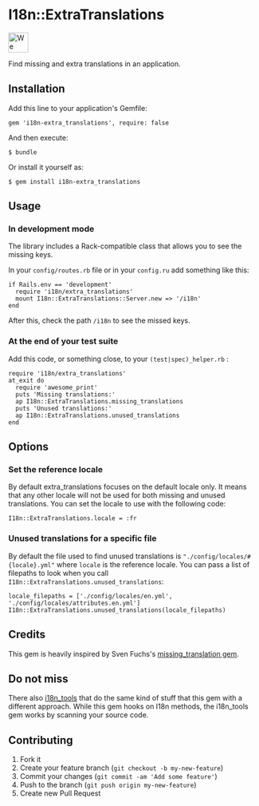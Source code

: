 # I18n::ExtraTranslations

<a href="http://twitter.com/nicoolas25"><img src="http://www.pairprogramwith.me/assets/badge.svg" style="height:40px" title="We can pair on this!" /></a>

Find missing and extra translations in an application.

## Installation

Add this line to your application's Gemfile:

    gem 'i18n-extra_translations', require: false

And then execute:

    $ bundle

Or install it yourself as:

    $ gem install i18n-extra_translations

## Usage

### In development mode

The library includes a Rack-compatible class that allows you to see the missing keys.

In your `config/routes.rb` file or in your `config.ru` add something like this:

    if Rails.env == 'development'
      require 'i18n/extra_translations'
      mount I18n::ExtraTranslations::Server.new => '/i18n'
    end

After this, check the path `/i18n` to see the missed keys.

### At the end of your test suite

Add this code, or something close, to your `(test|spec)_helper.rb` :

    require 'i18n/extra_translations'
    at_exit do
      require 'awesome_print'
      puts 'Missing translations:'
      ap I18n::ExtraTranslations.missing_translations
      puts 'Unused translations:'
      ap I18n::ExtraTranslations.unused_translations
    end

## Options

### Set the reference locale

By default extra\_translations focuses on the default locale only.
It means that any other locale will not be used for both missing and unused translations.
You can set the locale to use with the following code:

    I18n::ExtraTranslations.locale = :fr

### Unused translations for a specific file

By default the file used to find unused translations is `"./config/locales/#{locale}.yml"` where `locale` is the reference locale.
You can pass a list of filepaths to look when you call `I18n::ExtraTranslations.unused_translations`:

    locale_filepaths = ['./config/locales/en.yml', './config/locales/attributes.en.yml']
    I18n::ExtraTranslations.unused_translations(locale_filepaths)

## Credits

This gem is heavily inspired by Sven Fuchs's [missing\_translation gem](https://github.com/svenfuchs/i18n-missing_translations).

## Do not miss

There also [i18n\_tools](https://github.com/tkadauke/i18n_tools) that do the same kind of stuff that this gem with a different approach.
While this gem hooks on I18n methods, the i18n\_tools gem works by scanning your source code.

## Contributing

1. Fork it
2. Create your feature branch (`git checkout -b my-new-feature`)
3. Commit your changes (`git commit -am 'Add some feature'`)
4. Push to the branch (`git push origin my-new-feature`)
5. Create new Pull Request
